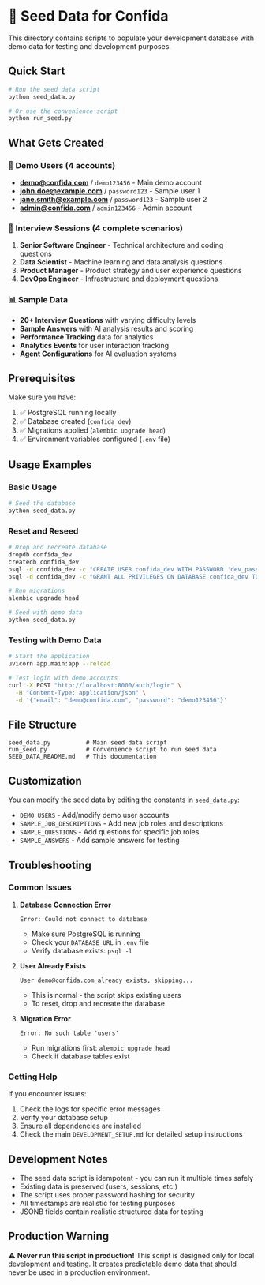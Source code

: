 # 🌱 Seed Data for Confida

This directory contains scripts to populate your development database with demo data for testing and development purposes.

## Quick Start

```bash
# Run the seed data script
python seed_data.py

# Or use the convenience script
python run_seed.py
```

## What Gets Created

### 👥 Demo Users (4 accounts)
- **demo@confida.com** / `demo123456` - Main demo account
- **john.doe@example.com** / `password123` - Sample user 1  
- **jane.smith@example.com** / `password123` - Sample user 2
- **admin@confida.com** / `admin123456` - Admin account

### 🎯 Interview Sessions (4 complete scenarios)
1. **Senior Software Engineer** - Technical architecture and coding questions
2. **Data Scientist** - Machine learning and data analysis questions  
3. **Product Manager** - Product strategy and user experience questions
4. **DevOps Engineer** - Infrastructure and deployment questions

### 📊 Sample Data
- **20+ Interview Questions** with varying difficulty levels
- **Sample Answers** with AI analysis results and scoring
- **Performance Tracking** data for analytics
- **Analytics Events** for user interaction tracking
- **Agent Configurations** for AI evaluation systems

## Prerequisites

Make sure you have:
1. ✅ PostgreSQL running locally
2. ✅ Database created (`confida_dev`)
3. ✅ Migrations applied (`alembic upgrade head`)
4. ✅ Environment variables configured (`.env` file)

## Usage Examples

### Basic Usage
```bash
# Seed the database
python seed_data.py
```

### Reset and Reseed
```bash
# Drop and recreate database
dropdb confida_dev
createdb confida_dev
psql -d confida_dev -c "CREATE USER confida_dev WITH PASSWORD 'dev_password';"
psql -d confida_dev -c "GRANT ALL PRIVILEGES ON DATABASE confida_dev TO confida_dev;"

# Run migrations
alembic upgrade head

# Seed with demo data
python seed_data.py
```

### Testing with Demo Data
```bash
# Start the application
uvicorn app.main:app --reload

# Test login with demo accounts
curl -X POST "http://localhost:8000/auth/login" \
  -H "Content-Type: application/json" \
  -d '{"email": "demo@confida.com", "password": "demo123456"}'
```

## File Structure

```
seed_data.py          # Main seed data script
run_seed.py           # Convenience script to run seed data
SEED_DATA_README.md   # This documentation
```

## Customization

You can modify the seed data by editing the constants in `seed_data.py`:

- `DEMO_USERS` - Add/modify demo user accounts
- `SAMPLE_JOB_DESCRIPTIONS` - Add new job roles and descriptions
- `SAMPLE_QUESTIONS` - Add questions for specific job roles
- `SAMPLE_ANSWERS` - Add sample answers for testing

## Troubleshooting

### Common Issues

1. **Database Connection Error**
   ```
   Error: Could not connect to database
   ```
   - Make sure PostgreSQL is running
   - Check your `DATABASE_URL` in `.env` file
   - Verify database exists: `psql -l`

2. **User Already Exists**
   ```
   User demo@confida.com already exists, skipping...
   ```
   - This is normal - the script skips existing users
   - To reset, drop and recreate the database

3. **Migration Error**
   ```
   Error: No such table 'users'
   ```
   - Run migrations first: `alembic upgrade head`
   - Check if database tables exist

### Getting Help

If you encounter issues:
1. Check the logs for specific error messages
2. Verify your database setup
3. Ensure all dependencies are installed
4. Check the main `DEVELOPMENT_SETUP.md` for detailed setup instructions

## Development Notes

- The seed data script is idempotent - you can run it multiple times safely
- Existing data is preserved (users, sessions, etc.)
- The script uses proper password hashing for security
- All timestamps are realistic for testing purposes
- JSONB fields contain realistic structured data for testing

## Production Warning

⚠️ **Never run this script in production!** This script is designed only for local development and testing. It creates predictable demo data that should never be used in a production environment.

